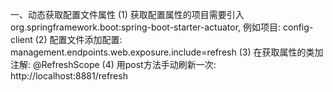 一、动态获取配置文件属性
(1) 获取配置属性的项目需要引入org.springframework.boot:spring-boot-starter-actuator, 例如项目: config-client
(2) 配置文件添加配置: management.endpoints.web.exposure.include=refresh
(3) 在获取属性的类加注解: @RefreshScope
(4) 用post方法手动刷新一次: http://localhost:8881/refresh